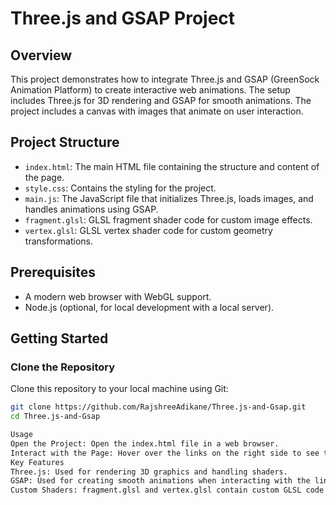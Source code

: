 # Three.js and GSAP Project

## Overview

This project demonstrates how to integrate Three.js and GSAP (GreenSock Animation Platform) to create interactive web animations. The setup includes Three.js for 3D rendering and GSAP for smooth animations. The project includes a canvas with images that animate on user interaction.

## Project Structure

- `index.html`: The main HTML file containing the structure and content of the page.
- `style.css`: Contains the styling for the project.
- `main.js`: The JavaScript file that initializes Three.js, loads images, and handles animations using GSAP.
- `fragment.glsl`: GLSL fragment shader code for custom image effects.
- `vertex.glsl`: GLSL vertex shader code for custom geometry transformations.

## Prerequisites

- A modern web browser with WebGL support.
- Node.js (optional, for local development with a local server).

## Getting Started

### Clone the Repository

Clone this repository to your local machine using Git:

```bash
git clone https://github.com/RajshreeAdikane/Three.js-and-Gsap.git
cd Three.js-and-Gsap

Usage
Open the Project: Open the index.html file in a web browser.
Interact with the Page: Hover over the links on the right side to see the image animations triggered by GSAP.
Key Features
Three.js: Used for rendering 3D graphics and handling shaders.
GSAP: Used for creating smooth animations when interacting with the links.
Custom Shaders: fragment.glsl and vertex.glsl contain custom GLSL code for image effects.
